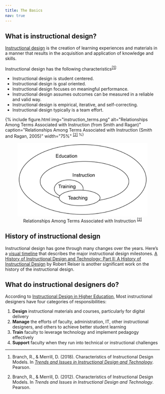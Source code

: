 ```yaml
---
title: The Basics
nav: true
--- 
```


## What is instructional design?

<a href="https://www.td.org/talent-development-glossary-terms/what-is-instructional-design" target="_blank">Instructional design</a> is the creation of learning experiences and materials in a manner that results in the acquisition and application of knowledge and skills.

Instructional design has the following characteristics<sup class="footnote-ref"><a href="#fn1" id="fnref1">[1]</a>:
-	Instructional design is student centered.
-	Instructional design is goal oriented.
-	Instructional design focuses on meaningful performance. 
-	Instructional design assumes outcomes can be measured in a reliable and valid way.
-	Instructional design is empirical, iterative, and self-correcting. 
-	Instructional design typically is a team effort. 

{% include figure.html img="instruction_terms.png" alt="Relationships Among Terms Associated with Instruction (from Smith and Ragan)" caption="Relationships Among Terms Associated with Instruction (Smith and Ragan, 2005)" width="75%" <sup class="footnote-ref"><a href="#fn2" id="fnref2">[2]</a> %}

<html>
<body>
<figure>
 <img src="https://raw.githubusercontent.com/hanwendong1/IntrotoID/master/images/instruction_terms.png" alt="Relationships Among Terms Associated with Instruction" />
 <figcaption>
<center>
 Relationships Among Terms Associated with Instruction
 <sup class="footnote-ref"><a href="#fn2" id="fnref2">
 [2]</a>
</sup>
</center>
 </figcaption>
</figure>
</body>
</html>

## History of instructional design

Instructional design has gone through many changes over the years. Here’s a <a href="https://www.instructionaldesigncentral.com/instructional-design-history" target="_blank">visual timeline</a> that describes the major instructional design milestones. <a href="https://alliance-primo.hosted.exlibrisgroup.com/permalink/f/1bsq4kj/TN_cdi_crossref_primary_10_1007_BF02504928" target="_blank">A History of Instructional Design and Technology: Part II: A History of Instructional Design</a> by Robert Reiser is another significant work on the history of the instructional design.

## What do instructional designers do?

According to <a href="https://onlinelearningconsortium.org/wp-content/uploads/2017/07/Instructional-Design-in-Higher-Education-Report.pdf" target="_blank"> Instructional Design in Higher Education</a>, Most instructional designers have four categories of responsibilities:
1. **Design** instructional materials and courses, particularly for digital delivery 
2. **Manage** the efforts of faculty, administration, IT, other instructional designers, and others to achieve better student learning 
3. **Train** faculty to leverage technology and implement pedagogy effectively 
4. **Support** faculty when they run into technical or instructional challenges

<hr class="footnotes-sep">
<ol class="footnotes-list">
<li id="fn1"  class="footnote-item"><p>Branch, R., & Merrill, D. (2018). Characteristics of Instructional Design Models. In <a href="https://alliance-primo.hosted.exlibrisgroup.com/permalink/f/m1uotc/CP71254368710001451" target="_blank"><em>Trends and Issues in Instructional Design and Technology</em></a>. Pearson.</p>
<li id="fn2"  class="footnote-item"><p>Branch, R., & Merrill, D. (2012). Characteristics of Instructional Design Models. In <em>Trends and Issues in Instructional Design and Technology</em>. Pearson.</p>
